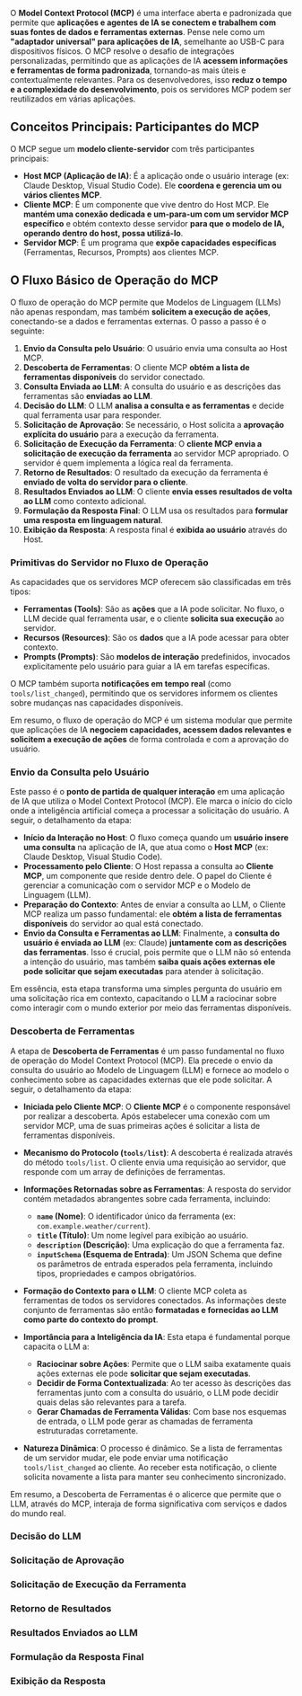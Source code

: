  
 O **Model Context Protocol (MCP)** é uma interface aberta e padronizada que permite que **aplicações e agentes de IA se conectem e trabalhem com suas fontes de dados e ferramentas externas**. Pense nele como um **"adaptador universal" para aplicações de IA**, semelhante ao USB-C para dispositivos físicos. O MCP resolve o desafio de integrações personalizadas, permitindo que as aplicações de IA **acessem informações e ferramentas de forma padronizada**, tornando-as mais úteis e contextualmente relevantes. Para os desenvolvedores, isso **reduz o tempo e a complexidade do desenvolvimento**, pois os servidores MCP podem ser reutilizados em várias aplicações.

## Conceitos Principais: Participantes do MCP

O MCP segue um **modelo cliente-servidor** com três participantes principais:

*   **Host MCP (Aplicação de IA)**: É a aplicação onde o usuário interage (ex: Claude Desktop, Visual Studio Code). Ele **coordena e gerencia um ou vários clientes MCP**.
*   **Cliente MCP**: É um componente que vive dentro do Host MCP. Ele **mantém uma conexão dedicada e um-para-um com um servidor MCP específico** e obtém contexto desse servidor **para que o modelo de IA, operando dentro do host, possa utilizá-lo**.
*   **Servidor MCP**: É um programa que **expõe capacidades específicas** (Ferramentas, Recursos, Prompts) aos clientes MCP.

## O Fluxo Básico de Operação do MCP

O fluxo de operação do MCP permite que Modelos de Linguagem (LLMs) não apenas respondam, mas também **solicitem a execução de ações**, conectando-se a dados e ferramentas externas. O passo a passo é o seguinte:

1.  **Envio da Consulta pelo Usuário**: O usuário envia uma consulta ao Host MCP.
2.  **Descoberta de Ferramentas**: O cliente MCP **obtém a lista de ferramentas disponíveis** do servidor conectado.
3.  **Consulta Enviada ao LLM**: A consulta do usuário e as descrições das ferramentas são **enviadas ao LLM**.
4.  **Decisão do LLM**: O LLM **analisa a consulta e as ferramentas** e decide qual ferramenta usar para responder.
5.  **Solicitação de Aprovação**: Se necessário, o Host solicita a **aprovação explícita do usuário** para a execução da ferramenta.
6.  **Solicitação de Execução da Ferramenta**: O **cliente MCP envia a solicitação de execução da ferramenta** ao servidor MCP apropriado. O servidor é quem implementa a lógica real da ferramenta.
7.  **Retorno de Resultados**: O resultado da execução da ferramenta é **enviado de volta do servidor para o cliente**.
8.  **Resultados Enviados ao LLM**: O cliente **envia esses resultados de volta ao LLM** como contexto adicional.
9.  **Formulação da Resposta Final**: O LLM usa os resultados para **formular uma resposta em linguagem natural**.
10. **Exibição da Resposta**: A resposta final é **exibida ao usuário** através do Host.

### Primitivas do Servidor no Fluxo de Operação

As capacidades que os servidores MCP oferecem são classificadas em três tipos:

*   **Ferramentas (Tools)**: São as **ações** que a IA pode solicitar. No fluxo, o LLM decide qual ferramenta usar, e o cliente **solicita sua execução** ao servidor.
*   **Recursos (Resources)**: São os **dados** que a IA pode acessar para obter contexto.
*   **Prompts (Prompts)**: São **modelos de interação** predefinidos, invocados explicitamente pelo usuário para guiar a IA em tarefas específicas.

O MCP também suporta **notificações em tempo real** (como `tools/list_changed`), permitindo que os servidores informem os clientes sobre mudanças nas capacidades disponíveis.

Em resumo, o fluxo de operação do MCP é um sistema modular que permite que aplicações de IA **negociem capacidades, acessem dados relevantes e solicitem a execução de ações** de forma controlada e com a aprovação do usuário.


### Envio da Consulta pelo Usuário

Este passo é o **ponto de partida de qualquer interação** em uma aplicação de IA que utiliza o Model Context Protocol (MCP). Ele marca o início do ciclo onde a inteligência artificial começa a processar a solicitação do usuário. A seguir, o detalhamento da etapa:

*   **Início da Interação no Host**: O fluxo começa quando um **usuário insere uma consulta** na aplicação de IA, que atua como o **Host MCP** (ex: Claude Desktop, Visual Studio Code).
*   **Processamento pelo Cliente**: O Host repassa a consulta ao **Cliente MCP**, um componente que reside dentro dele. O papel do Cliente é gerenciar a comunicação com o servidor MCP e o Modelo de Linguagem (LLM).
*   **Preparação do Contexto**: Antes de enviar a consulta ao LLM, o Cliente MCP realiza um passo fundamental: ele **obtém a lista de ferramentas disponíveis** do servidor ao qual está conectado.
*   **Envio da Consulta e Ferramentas ao LLM**: Finalmente, a **consulta do usuário é enviada ao LLM** (ex: Claude) **juntamente com as descrições das ferramentas**. Isso é crucial, pois permite que o LLM não só entenda a intenção do usuário, mas também **saiba quais ações externas ele pode solicitar que sejam executadas** para atender à solicitação.

Em essência, esta etapa transforma uma simples pergunta do usuário em uma solicitação rica em contexto, capacitando o LLM a raciocinar sobre como interagir com o mundo exterior por meio das ferramentas disponíveis.

### Descoberta de Ferramentas

A etapa de **Descoberta de Ferramentas** é um passo fundamental no fluxo de operação do Model Context Protocol (MCP). Ela precede o envio da consulta do usuário ao Modelo de Linguagem (LLM) e fornece ao modelo o conhecimento sobre as capacidades externas que ele pode solicitar. A seguir, o detalhamento da etapa:

*   **Iniciada pelo Cliente MCP**: O **Cliente MCP** é o componente responsável por realizar a descoberta. Após estabelecer uma conexão com um servidor MCP, uma de suas primeiras ações é solicitar a lista de ferramentas disponíveis.

*   **Mecanismo do Protocolo (`tools/list`)**: A descoberta é realizada através do método `tools/list`. O cliente envia uma requisição ao servidor, que responde com um array de definições de ferramentas.

*   **Informações Retornadas sobre as Ferramentas**: A resposta do servidor contém metadados abrangentes sobre cada ferramenta, incluindo:
    *   **`name` (Nome)**: O identificador único da ferramenta (ex: `com.example.weather/current`).
    *   **`title` (Título)**: Um nome legível para exibição ao usuário.
    *   **`description` (Descrição)**: Uma explicação do que a ferramenta faz.
    *   **`inputSchema` (Esquema de Entrada)**: Um JSON Schema que define os parâmetros de entrada esperados pela ferramenta, incluindo tipos, propriedades e campos obrigatórios.

*   **Formação do Contexto para o LLM**: O cliente MCP coleta as ferramentas de todos os servidores conectados. As informações deste conjunto de ferramentas são então **formatadas e fornecidas ao LLM como parte do contexto do prompt**.

*   **Importância para a Inteligência da IA**: Esta etapa é fundamental porque capacita o LLM a:
    *   **Raciocinar sobre Ações**: Permite que o LLM saiba exatamente quais ações externas ele pode **solicitar que sejam executadas**.
    *   **Decidir de Forma Contextualizada**: Ao ter acesso às descrições das ferramentas junto com a consulta do usuário, o LLM pode decidir quais delas são relevantes para a tarefa.
    *   **Gerar Chamadas de Ferramenta Válidas**: Com base nos esquemas de entrada, o LLM pode gerar as chamadas de ferramenta estruturadas corretamente.

*   **Natureza Dinâmica**: O processo é dinâmico. Se a lista de ferramentas de um servidor mudar, ele pode enviar uma notificação `tools/list_changed` ao cliente. Ao receber esta notificação, o cliente solicita novamente a lista para manter seu conhecimento sincronizado.

Em resumo, a Descoberta de Ferramentas é o alicerce que permite que o LLM, através do MCP, interaja de forma significativa com serviços e dados do mundo real.


### Decisão do LLM						
### Solicitação de Aprovação				
### Solicitação de Execução da Ferramenta	
### Retorno de Resultados					
### Resultados Enviados ao LLM			
### Formulação da Resposta Final			
### Exibição da Resposta					
